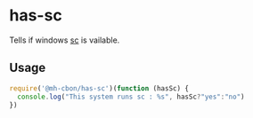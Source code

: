# has-sc

Tells if windows [sc](https://technet.microsoft.com/en-us/library/bb490995.aspx) is vailable.

## Usage

```js
require('@mh-cbon/has-sc')(function (hasSc) {
  console.log("This system runs sc : %s", hasSc?"yes":"no")
})
```

